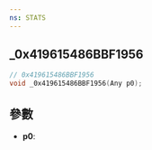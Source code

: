 ```yaml
---
ns: STATS
---
```

## _0x419615486BBF1956

```c
// 0x419615486BBF1956
void _0x419615486BBF1956(Any p0);
```


## 參數
* **p0**: 

